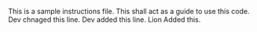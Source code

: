 This is a sample instructions file.
This shall act as a guide to use this code. Dev chnaged this line.
Dev added this line.
Lion Added this.